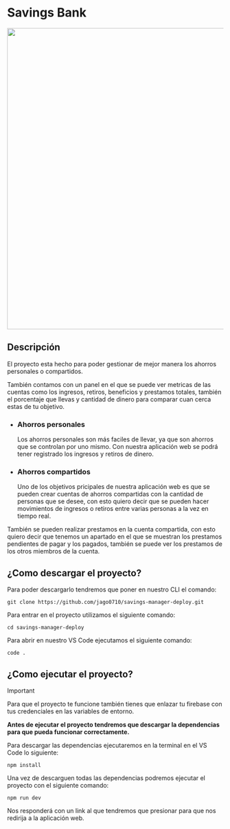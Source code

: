 # Savings Bank
<img src="https://github.com/user-attachments/assets/2380f43c-7257-4ee2-8c8f-f042c3380b4b" width="700"/>

## Descripción
El proyecto esta hecho para poder gestionar de mejor manera los ahorros personales o compartidos.

También contamos con un panel en el que se puede ver metricas de las cuentas como los ingresos, retiros, beneficios y prestamos totales, también el porcentaje que llevas y cantidad de dinero para comparar cuan cerca estas de tu objetivo.

* ### Ahorros personales
  Los ahorros personales son más faciles de llevar, ya que son ahorros que se controlan por uno mismo. Con nuestra aplicación web se podrá tener registrado los ingresos y retiros de dinero.
  
* ### Ahorros compartidos
  Uno de los objetivos pricipales de nuestra aplicación web es que se pueden crear cuentas de ahorros compartidas con la cantidad de personas que se desee, con esto quiero decir que se pueden hacer movimientos de ingresos o retiros entre varias personas a la vez en tiempo real.

También se pueden realizar prestamos en la cuenta compartida, con esto quiero decir que tenemos un apartado en el que se muestran los prestamos pendientes de pagar y los pagados, también se puede ver los prestamos de los otros miembros de la cuenta. 

## ¿Como descargar el proyecto?

Para poder descargarlo tendremos que poner en nuestro CLI el comando:
```
git clone https://github.com/jago0710/savings-manager-deploy.git
```
Para entrar en el proyecto utilizamos el siguiente comando:
```
cd savings-manager-deploy
```
Para abrir en nuestro VS Code ejecutamos el siguiente comando:
```
code .
```

## ¿Como ejecutar el proyecto?

> [!IMPORTANT]
> Para que el proyecto te funcione también tienes que enlazar tu firebase con tus credenciales en las variables de entorno.

**Antes de ejecutar el proyecto tendremos que descargar la dependencias para que pueda funcionar correctamente.**

Para descargar las dependencias ejecutaremos en la terminal en el VS Code lo siguiente:

```
npm install
```

Una vez de descarguen todas las dependencias podremos ejecutar el proyecto con el siguiente comando:

```
npm run dev
```

Nos responderá con un link al que tendremos que presionar para que nos redirija a la aplicación web.

